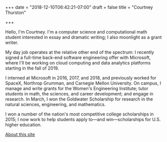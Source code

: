 +++
date = "2018-12-10T06:42:21-07:00"
draft = false
title = "Courtney Thurston"

+++

Hello, I'm Courtney. I'm a computer science and computational math student interested in essay and dramatic writing; I also moonlight as a grant writer.

My day job operates at the relative other end of the spectrum: I recently signed a full-time back-end software engineering offer with Microsoft, where I'll be working on cloud computing and data analytics platforms starting in the fall of 2019.

I interned at Microsoft in 2016, 2017, and 2018, and previously worked for SpaceX, Northrop Grumman, and Carnegie Mellon University. On campus, I manage and write grants for the Women's Engineering Institute; tutor students in math, the sciences, and career development; and engage in research. In March, I won the Goldwater Scholarship for research in the natural sciences, engineering, and mathematics. 

I won a number of the nation's most competitive college scholarships in 2015; I now work to help students apply to—​and win—​scholarships for U.S. higher education. 

[About this site](aboutsite/)